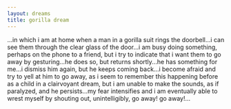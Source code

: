```yaml
---
layout: dreams
title: gorilla dream
---
```


...in which i am at home when a man in a gorilla suit rings the doorbell...i can see them through the clear glass of the door...i am busy doing something, perhaps on the phone to a friend, but i try to indicate that i want them to go away by gesturing...he does so, but returns shortly...he has something for me...i dismiss him again, but he keeps coming back...i become afraid and try to yell at him to go away, as i seem to remember this happening before as a child in a clairvoyant dream, but i am unable to make the sounds, as if paralyzed, and he persists...my fear intensifies and i am eventually able to wrest myself by shouting out, unintelligibly, go away! go away!...
